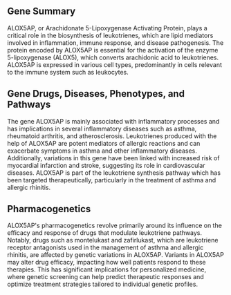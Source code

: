 ## Gene Summary
ALOX5AP, or Arachidonate 5-Lipoxygenase Activating Protein, plays a critical role in the biosynthesis of leukotrienes, which are lipid mediators involved in inflammation, immune response, and disease pathogenesis. The protein encoded by ALOX5AP is essential for the activation of the enzyme 5-lipoxygenase (ALOX5), which converts arachidonic acid to leukotrienes. ALOX5AP is expressed in various cell types, predominantly in cells relevant to the immune system such as leukocytes.

## Gene Drugs, Diseases, Phenotypes, and Pathways
The gene ALOX5AP is mainly associated with inflammatory processes and has implications in several inflammatory diseases such as asthma, rheumatoid arthritis, and atherosclerosis. Leukotrienes produced with the help of ALOX5AP are potent mediators of allergic reactions and can exacerbate symptoms in asthma and other inflammatory diseases. Additionally, variations in this gene have been linked with increased risk of myocardial infarction and stroke, suggesting its role in cardiovascular diseases. ALOX5AP is part of the leukotriene synthesis pathway which has been targeted therapeutically, particularly in the treatment of asthma and allergic rhinitis.

## Pharmacogenetics
ALOX5AP's pharmacogenetics revolve primarily around its influence on the efficacy and response of drugs that modulate leukotriene pathways. Notably, drugs such as montelukast and zafirlukast, which are leukotriene receptor antagonists used in the management of asthma and allergic rhinitis, are affected by genetic variations in ALOX5AP. Variants in ALOX5AP may alter drug efficacy, impacting how well patients respond to these therapies. This has significant implications for personalized medicine, where genetic screening can help predict therapeutic responses and optimize treatment strategies tailored to individual genetic profiles.